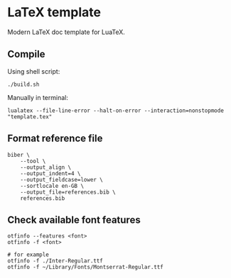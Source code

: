 # LaTeX template

Modern LaTeX doc template for LuaTeX.

## Compile

Using shell script:

```shell
./build.sh
```

Manually in terminal:

```shell
lualatex --file-line-error --halt-on-error --interaction=nonstopmode "template.tex"
```

## Format reference file

```shell
biber \
    --tool \
    --output_align \
    --output_indent=4 \
    --output_fieldcase=lower \
    --sortlocale en-GB \
    --output_file=references.bib \
    references.bib
```

## Check available font features

```shell
otfinfo --features <font>
otfinfo -f <font>

# for example
otfinfo -f ./Inter-Regular.ttf
otfinfo -f ~/Library/Fonts/Montserrat-Regular.ttf
```
